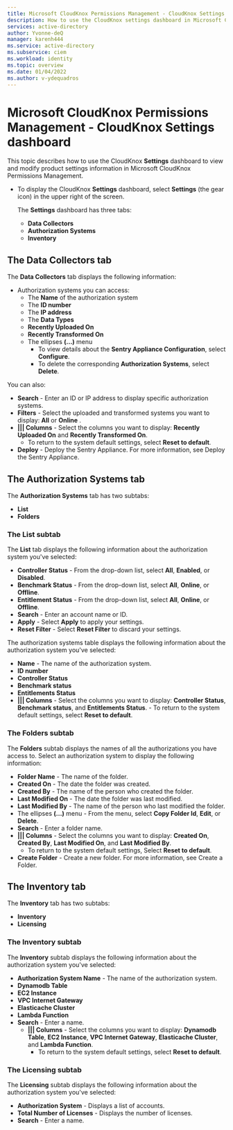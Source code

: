 ```yaml
---
title: Microsoft CloudKnox Permissions Management - CloudKnox Settings dashboard
description: How to use the CloudKnox settings dashboard in Microsoft CloudKnox Permissions Management.
services: active-directory
author: Yvonne-deQ
manager: karenh444
ms.service: active-directory
ms.subservice: ciem
ms.workload: identity
ms.topic: overview
ms.date: 01/04/2022
ms.author: v-ydequadros
---
```


# Microsoft CloudKnox Permissions Management - CloudKnox Settings dashboard

This topic describes how to use the CloudKnox **Settings** dashboard to view and modify product settings information in Microsoft CloudKnox Permissions Management.

- To display the CloudKnox **Settings** dashboard, select **Settings** (the gear icon) in the upper right of the screen.

    The **Settings** dashboard has three tabs:

    - **Data Collectors**
    - **Authorization Systems**
    - **Inventory**

## The Data Collectors tab

The **Data Collectors** tab displays the following information:

- Authorization systems you can access:
    - The **Name** of the authorization system
    - The **ID number**
    - The **IP address**
    - The **Data Types**
    - **Recently Uploaded On**
    - **Recently Transformed On**
    - The ellipses **(...)** menu 
        - To view details about the **Sentry Appliance Configuration**, select **Configure**.
        - To delete the corresponding **Authorization Systems**, select **Delete**.

You can also:

- **Search** - Enter an ID or IP address to display specific authorization systems.
- **Filters** - Select the uploaded and transformed systems you want to display: **All** or **Online** . 
- **||| Columns** - Select the columns you want to display: **Recently Uploaded On** and **Recently Transformed On**.
   - To return to the system default settings, select **Reset to default**.
- **Deploy** - Deploy the Sentry Appliance. For more information, see Deploy the Sentry Appliance.
    <!---Add link--->

## The Authorization Systems tab

The **Authorization Systems** tab has two subtabs: 

- **List** 
- **Folders**

### The **List** subtab

The **List** tab displays the following information about the authorization system you've selected:

- **Controller Status** - From the drop-down list, select **All**, **Enabled**, or **Disabled**.
- **Benchmark Status** - From the drop-down list, select **All**, **Online**, or **Offline**.
- **Entitlement Status** - From the drop-down list, select **All**, **Online**, or **Offline**.
- **Search** - Enter an account name or ID.
- **Apply** - Select **Apply** to apply your settings.
- **Reset Filter** - Select **Reset Filter** to discard your settings.

The authorization systems table displays the following information about the authorization system you've selected:

- **Name** - The name of the authorization system.
- **ID number**
- **Controller Status**
- **Benchmark status**
- **Entitlements Status**
- **||| Columns** - Select the columns you want to display: **Controller Status**, **Benchmark status**, and **Entitlements Status**.
        - To return to the system default settings, select **Reset to default**.

### The **Folders** subtab

The **Folders** subtab displays the names of all the authorizations you have access to. Select an authorization system to display the following information:

- **Folder Name** - The name of the folder.
- **Created On** - The date the folder was created.
- **Created By** - The name of the person who created the folder.
- **Last Modified On** - The date the folder was last modified.
- **Last Modified By** - The name of the person who last modified the folder.
- The ellipses **(...)** menu - From the menu, select **Copy Folder Id**, **Edit**, or **Delete**.
- **Search** - Enter a folder name.
- **||| Columns** - Select the columns you want to display: **Created On**, **Created By**, **Last Modified On**, and **Last Modified By**.
    - To return to the system default settings, Select **Reset to default**.
- **Create Folder** - Create a new folder. For more information, see Create a Folder.
    <!---Add link--->

## The Inventory tab

The **Inventory** tab has two subtabs:
- **Inventory** 
- **Licensing**

### The **Inventory** subtab

The **Inventory** subtab displays the following information about the authorization system you've selected:

- **Authorization System Name** - The name of the authorization system.
- **Dynamodb Table**
- **EC2 Instance**
- **VPC Internet Gateway**
- **Elasticache Cluster**
- **Lambda Function**
- **Search** - Enter a name.
    - **||| Columns** - Select the columns you want to display: **Dynamodb Table**, **EC2 Instance**, **VPC Internet Gateway**, **Elasticache Cluster**, and **Lambda Function**.
        - To return to the system default settings, select **Reset to default**.

### The **Licensing** subtab

The **Licensing** subtab displays the following information about the authorization system you've selected:

- **Authorization System** - Displays a list of accounts.
- **Total Number of Licenses** - Displays the number of licenses.
- **Search** - Enter a name.

<!---## Next steps--->